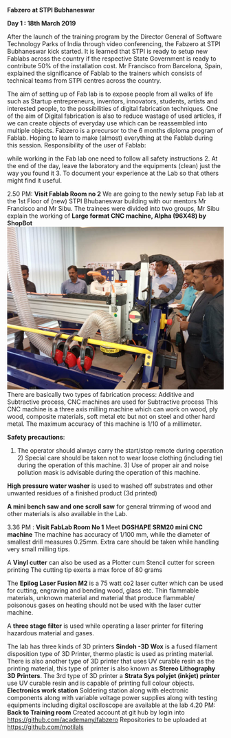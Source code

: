 **Fabzero at STPI Bubhaneswar**

**Day 1 : 18th March 2019**

After the launch of the training program by the Director General of Software Technology Parks of India through video conferencing, the Fabzero at STPI Bubhaneswar kick started. 
It is learned that STPI is ready to setup new Fablabs across the country if the respective State Government is ready to contribute 50% of the installation cost.
Mr Francisco from Barcelona, Spain, explained the significance of Fablab to the trainers which consists of technical teams from STPI centres across the country.

The aim of setting up of Fab lab is to expose people from all walks of life such as Startup entrepreneurs, inventors, innovators, students, artists and interested people, to the possibilities of digital fabrication techniques.
One of the aim of Digital fabrication is also to reduce wastage of used articles, if we can create objects of everyday use which can be reassembled into multiple objects.
Fabzero is a precursor to the 6 months diploma program of Fablab. Hoping to learn to make (almost) everything at the Fablab during this session.
Responsibility of the user of Fablab:

while working in the Fab lab one need to follow all safety instructions 2. At the end of the day, leave the laboratory  and the equipments (clean) just the way you found it 3. To document your experience at the Lab so that others might find it useful.

2.50 PM: **Visit Fablab Room no 2**	We are going to the newly setup Fab lab at the 1st Floor of (new)  STPI Bhubaneswar building  with our mentors Mr Francisco and Mr Sibu. The trainees were divided into two groups, 
 Mr Sibu explain the working of **Large format CNC machine, Alpha (96X48) by ShopBot** ![Alpha (96X48) by ShopBot](cncbig.jpg)
There are basically two types of fabrication process: Additive and Subtractive process, CNC machines are used for Subtractive process
This CNC machine is a three axis milling machine which can work on wood, ply wood, composite materials, soft metal etc but not on steel and other hard metal.
The maximum accuracy of this machine is 1/10 of a millimeter.

**Safety precautions**:
1) The operator should always carry the start/stop remote during operation 2) Special care should be taken not to wear loose clothing (including tie) during the operation of this machine. 3) Use of proper air and noise pollution mask is advisable during the operation of this machine.

**High pressure  water washer** is used to washed off substrates and other unwanted residues of a finished product (3d printed)

**A mini bench saw and one scroll saw** for general trimming of wood and other materials is also available in the Lab.

3.36 PM : **Visit FabLab Room No 1**
Meet **DGSHAPE SRM20 mini CNC machine** 
The machine has accuracy of 1/100 mm, while the diameter of smallest drill measures 0.25mm.
Extra care should be taken while handling very small milling tips.

A **Vinyl cutter** can also be used as a Plotter cum Stencil cutter for screen printing 
The cutting tip exerts a max force of 80 grams 

The **Epilog Laser Fusion  M2** is a 75 watt co2 laser cutter which can be used for cutting, engraving and bending  wood, glass etc.
Thin flammable materials, unknown material and material that produce flammable/ poisonous gases on heating should not be used with the laser cutter machine.

A **three stage filter** is used while operating a laser printer for filtering hazardous material and gases.

The lab has three kinds of 3D printers
**Sindoh -3D Wox** is a fused filament disposition type of 3D Printer, thermo plastic is used as printing material.
There is also another type of 3D printer that uses UV curable resin as the printing material, this type of printer is also known as **Stereo Lithography  3D Printers**.
The 3rd type of 3D printer a **Strata Sys polyjet (inkjet) printer** use UV curable resin and is capable of printing full colour objects.
**Electronics work station** Soldering station along with electronic components along with variable voltage power supplies along with testing equipments including digital osciloscope are available at the lab 
4.20 PM: **Back to Training room** 
Created account at git hub by login into  https://github.com/academany/fabzero
Repositories to be uploaded at https://github.com/motilals






